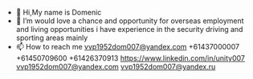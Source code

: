 - 👋 Hi,My name is Domenic
- 👀 I’m would love a chance and opportunity for overseas employment and living opportunities i have experience in the security driving and sporting areas mainly
- 📫 How to reach me vvp1952dom007@yandex.com +61437000007 +61450709600 +61426370913 https://www.linkedin.com/in/unity007 vvp1952dom007@yandex.com vvp1952dom007@yandex.ru


